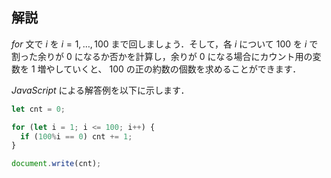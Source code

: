 ## 解説
$for$ 文で $i$ を $i=1, \ldots, 100$ まで回しましょう．そして，各 $i$ について $100$ を $i$ で割った余りが $0$ になるか否かを計算し，余りが $0$ になる場合にカウント用の変数を $1$ 増やしていくと、 $100$ の正の約数の個数を求めることができます．

$JavaScript$ による解答例を以下に示します．
```js:count_divisors.js
let cnt = 0;

for (let i = 1; i <= 100; i++) {
  if (100%i == 0) cnt += 1;
}

document.write(cnt);
```
